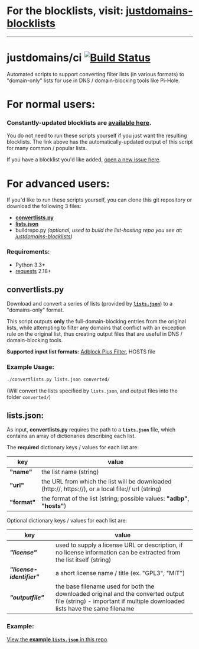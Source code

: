 # For the blocklists, visit: [justdomains-blocklists](https://github.com/VincentBUBU/justdomains-blocklists)

-----

# justdomains/ci [![Build Status](https://travis-ci.org/justdomains/ci.svg?branch=master)](https://travis-ci.org/justdomains/ci)

Automated scripts to support converting filter lists (in various formats) to "domain-only" lists for use in DNS / domain-blocking tools like Pi-Hole.

# For normal users:
### Constantly-updated blocklists are [available here](https://github.com/VincentBUBU/justdomains-blocklists).
You do not need to run these scripts yourself if you just want the resulting blocklists. The link above has the automatically-updated output of this script for many common / popular lists.

If you have a blocklist you'd like added, [open a new issue here](https://github.com/VincentBUBU/justdomains-blocklists/issues).

# For advanced users:

If you'd like to run these scripts yourself, you can clone this git repository or download the following 3 files:
- [**convertlists.py**](#convertlistspy)
- [**lists.json**](#listsjson)
- buildrepo.py _(optional, used to build the list-hosting repo you see at: [justdomains-blocklists](https://github.com/VincentBUBU/justdomains-blocklists))_

### Requirements:
- Python 3.3+
- [requests](https://pypi.python.org/pypi/requests) 2.18+

## convertlists.py

Download and convert a series of lists (provided by [**`lists.json`**](#listsjson)) to a "domains-only" format.

This script outputs **only** the full-domain-blocking entries from the original lists, while attempting to filter any domains that conflict with an exception rule on the original list, thus creating output files that are useful in DNS / domain-blocking tools.

**Supported input list formats:** [Adblock Plus Filter](https://adblockplus.org/filters), HOSTS file

### Example Usage:
```sh
./convertlists.py lists.json converted/
```
(Will convert the lists specified by `lists.json`, and output files into the folder `converted/`)

## lists.json:
As input, **convertlists.py** requires the path to a **`lists.json`** file, which contains an array of dictionaries describing each list.

The **required** dictionary keys / values for each list are:

| key | value |
| -- | -- |
| **"name"** | the list name (string) |
| **"url"** | the URL from which the list will be downloaded (http://, https://), or a local file:// url (string) |
| **"format"** | the format of the list (string; possible values: **"adbp"**, **"hosts"**)

Optional dictionary keys / values for each list are:

| key | value |
| -- | -- |
| **_"license"_** | used to supply a license URL or description, if no license information can be extracted from the list itself (string) |
| **_"license-identifier"_** | a short license name / title (ex. "GPL3", "MIT") |
| **_"outputfile"_** | the base filename used for both the downloaded original and the converted output file (string) - important if multiple downloaded lists have the same filename |

### Example:

[View the **example `lists.json`** in this repo](lists.json).
